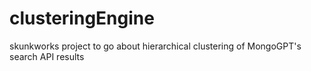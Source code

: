 # clusteringEngine
skunkworks project to go about hierarchical clustering of MongoGPT's search API results
